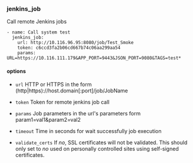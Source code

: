 ### jenkins_job

Call remote Jenkins jobs

```
- name: Call system test
  jenkins_job:
    url: http://10.116.96.95:8080/job/Test_Smoke
    token: c6ccd3fa2b06cd667b74c06aa299aa54
    params: URL=https://10.116.111.179&APP_PORT=9443&JSON_PORT=9080&TAGS=test*
```

#### options

* `url` HTTP or HTTPS in the form (http|https)://host.domain[:port]/job/JobName

* `token` Token for remote jenkins job call

* `params` Job parameters in the url's parameters form param1=val1&param2=val2

* `timeout` Time in seconds for wait successfully job execution

* `validate_certs` If *no*, SSL certificates will not be validated. This should only set to *no* used on personally controlled sites using self-signed certificates.
